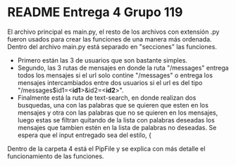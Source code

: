 # README Entrega 4 Grupo 119

El archivo principal es main.py, el resto de los archivos con extensión .py fueron usados para crear las funciones de una manera más ordenada. Dentro del archivo main.py está separado en "secciones" las funciones.

- Primero están las 3 de usuarios que son bastante simples.
- Segundo, las 3 rutas de mensajes en donde la ruta "/messages" entrega todos los mensajes si el url solo contine "/messages" o entrega los mensajes intercambiados entre dos usuarios si el url es del tipo "/messages$id1=<**id1**>&id2=<**id2**>".
- Finalmente está la ruta de text-search, en donde realizan dos busquedas, una con las palabras que se quieren que esten en los mensajes y otra con las palabras que no se quieren en los mensajes, luego estas se filtran quitando de la lista con palabras deseadas los mensajes que tambien estén en la lista de palabras no deseadas. Se espera que el input entregado sea del estilo, {

Dentro de la carpeta 4 está el PipFile y se explica con más detalle el funcionamiento de las funciones.
